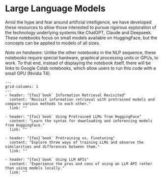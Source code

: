 # Large Language Models

Amid the hype and fear around artificial intelligence, we have developed these resources to allow those interested to pursue rigorous exploration of the technology underlying systems like ChatGPT, Claude and Deepseek. These notebooks focus on small models available on HuggingFace, but the concepts can be applied to models of all sizes.

*Note on hardware*: Unlike the other notebooks in the NLP sequence, these notebooks require special hardware, graphical processing units or GPUs, to work. To that end, instead of displaying the notebook itself, there will be links to Google Colab notebooks, which allow users to run this code with a small GPU (Nvidia T4).

```{gallery-grid}
---
grid-columns: 1
---
- header: "{fas}`book` Information Retrieval Revisited"
  content: "Revisit information retrieval with pretrained models and compare various methods to each other."
  link: ""

- header: "{fas}`book` Using Pretrained LLMs from HuggingFace"
  content: "Learn the syntax for downloading and inferencing models from HuggingFace."
  link: ""

- header: "{fas}`book` Pretraining vs. Finetuning"
  content: "Explore three ways of training LLMs and observe the similarities and differences between them."
  link: ""

- header: "{fas}`book` Using LLM APIs"
  content: "Experience the pros and cons of using an LLM API rather than using models locally."
  link: ""
```
